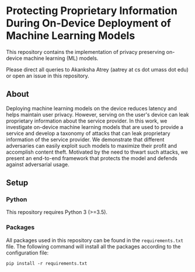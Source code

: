 # Protecting Proprietary Information During On-Device Deployment of Machine Learning Models

This repository contains the implementation of privacy preserving on-device machine learning (ML) models.

Please direct all queries to Akanksha Atrey (aatrey at cs dot umass dot edu) or open an issue in this repository.

## About

Deploying machine learning models on the device reduces latency and helps maintain user privacy. However, serving on the user's device can leak proprietary information about the service provider. In this work, we investigate on-device machine learning models that are used to provide a service and develop a taxonomy of attacks that can leak proprietary information of the service provider. We demonstrate that different adversaries can easily exploit such models to maximize their profit and accomplish content theft. Motivated by the need to thwart such attacks, we present an end-to-end framework that protects the model and defends against adversarial usage.

## Setup

### Python

This repository requires Python 3 (>=3.5).

### Packages

All packages used in this repository can be found in the `requirements.txt` file. The following command will install all the packages according to the configuration file:

```
pip install -r requirements.txt
```